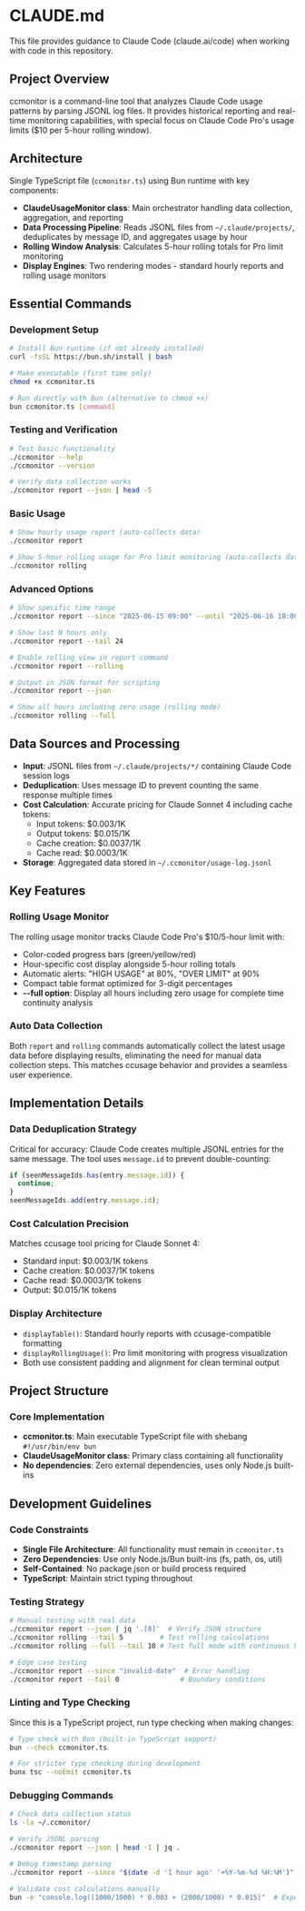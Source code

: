 # CLAUDE.md

This file provides guidance to Claude Code (claude.ai/code) when working with code in this repository.

## Project Overview

ccmonitor is a command-line tool that analyzes Claude Code usage patterns by parsing JSONL log files. It provides historical reporting and real-time monitoring capabilities, with special focus on Claude Code Pro's usage limits ($10 per 5-hour rolling window).

## Architecture

Single TypeScript file (`ccmonitor.ts`) using Bun runtime with key components:
- **ClaudeUsageMonitor class**: Main orchestrator handling data collection, aggregation, and reporting
- **Data Processing Pipeline**: Reads JSONL files from `~/.claude/projects/`, deduplicates by message ID, and aggregates usage by hour
- **Rolling Window Analysis**: Calculates 5-hour rolling totals for Pro limit monitoring
- **Display Engines**: Two rendering modes - standard hourly reports and rolling usage monitors

## Essential Commands

### Development Setup
```bash
# Install Bun runtime (if not already installed)
curl -fsSL https://bun.sh/install | bash

# Make executable (first time only)
chmod +x ccmonitor.ts

# Run directly with Bun (alternative to chmod +x)
bun ccmonitor.ts [command]
```

### Testing and Verification
```bash
# Test basic functionality
./ccmonitor --help
./ccmonitor --version

# Verify data collection works
./ccmonitor report --json | head -5
```

### Basic Usage
```bash
# Show hourly usage report (auto-collects data)
./ccmonitor report

# Show 5-hour rolling usage for Pro limit monitoring (auto-collects data)
./ccmonitor rolling
```

### Advanced Options
```bash
# Show specific time range
./ccmonitor report --since "2025-06-15 09:00" --until "2025-06-16 18:00"

# Show last N hours only
./ccmonitor report --tail 24

# Enable rolling view in report command
./ccmonitor report --rolling

# Output in JSON format for scripting
./ccmonitor report --json

# Show all hours including zero usage (rolling mode)
./ccmonitor rolling --full
```

## Data Sources and Processing

- **Input**: JSONL files from `~/.claude/projects/*/` containing Claude Code session logs
- **Deduplication**: Uses message ID to prevent counting the same response multiple times
- **Cost Calculation**: Accurate pricing for Claude Sonnet 4 including cache tokens:
  - Input tokens: $0.003/1K
  - Output tokens: $0.015/1K  
  - Cache creation: $0.0037/1K
  - Cache read: $0.0003/1K
- **Storage**: Aggregated data stored in `~/.ccmonitor/usage-log.jsonl`

## Key Features

### Rolling Usage Monitor
The rolling usage monitor tracks Claude Code Pro's $10/5-hour limit with:
- Color-coded progress bars (green/yellow/red)
- Hour-specific cost display alongside 5-hour rolling totals
- Automatic alerts: "HIGH USAGE" at 80%, "OVER LIMIT" at 90%
- Compact table format optimized for 3-digit percentages
- **--full option**: Display all hours including zero usage for complete time continuity analysis

### Auto Data Collection
Both `report` and `rolling` commands automatically collect the latest usage data before displaying results, eliminating the need for manual data collection steps. This matches ccusage behavior and provides a seamless user experience.

## Implementation Details

### Data Deduplication Strategy
Critical for accuracy: Claude Code creates multiple JSONL entries for the same message. The tool uses `message.id` to prevent double-counting:
```typescript
if (seenMessageIds.has(entry.message.id)) {
  continue;
}
seenMessageIds.add(entry.message.id);
```

### Cost Calculation Precision
Matches ccusage tool pricing for Claude Sonnet 4:
- Standard input: $0.003/1K tokens
- Cache creation: $0.0037/1K tokens  
- Cache read: $0.0003/1K tokens
- Output: $0.015/1K tokens

### Display Architecture
- `displayTable()`: Standard hourly reports with ccusage-compatible formatting
- `displayRollingUsage()`: Pro limit monitoring with progress visualization
- Both use consistent padding and alignment for clean terminal output

## Project Structure

### Core Implementation
- **ccmonitor.ts**: Main executable TypeScript file with shebang `#!/usr/bin/env bun`
- **ClaudeUsageMonitor class**: Primary class containing all functionality
- **No dependencies**: Zero external dependencies, uses only Node.js built-ins

## Development Guidelines

### Code Constraints
- **Single File Architecture**: All functionality must remain in `ccmonitor.ts`
- **Zero Dependencies**: Use only Node.js/Bun built-ins (fs, path, os, util)
- **Self-Contained**: No package.json or build process required
- **TypeScript**: Maintain strict typing throughout

### Testing Strategy
```bash
# Manual testing with real data
./ccmonitor report --json | jq '.[0]'  # Verify JSON structure
./ccmonitor rolling --tail 5         # Test rolling calculations
./ccmonitor rolling --full --tail 10 # Test full mode with continuous hours

# Edge case testing
./ccmonitor report --since "invalid-date"  # Error handling
./ccmonitor report --tail 0               # Boundary conditions
```

### Linting and Type Checking
Since this is a TypeScript project, run type checking when making changes:
```bash
# Type check with Bun (built-in TypeScript support)
bun --check ccmonitor.ts

# For stricter type checking during development
bunx tsc --noEmit ccmonitor.ts
```

### Debugging Commands
```bash
# Check data collection status
ls -la ~/.ccmonitor/

# Verify JSONL parsing
./ccmonitor report --json | head -1 | jq .

# Debug timestamp parsing
./ccmonitor report --since "$(date -d '1 hour ago' '+%Y-%m-%d %H:%M')"

# Validate cost calculations manually
bun -e "console.log((1000/1000) * 0.003 + (2000/1000) * 0.015)"  # Expected: 0.033
```


